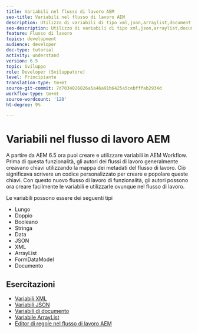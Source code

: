 ```yaml
---
title: Variabili nel flusso di lavoro AEM
seo-title: Variabili nel flusso di lavoro AEM
description: Utilizzo di variabili di tipo xml,json,arraylist,document nel flusso di lavoro aem
seo-description: Utilizzo di variabili di tipo xml,json,arraylist,document nel flusso di lavoro aem
feature: Flusso di lavoro
topics: development
audience: developer
doc-type: tutorial
activity: understand
version: 6.5
topic: Sviluppo
role: Developer (Sviluppatore)
level: Principiante
translation-type: tm+mt
source-git-commit: 7d7034026826a5a46a91b6425a5cebfffab2934d
workflow-type: tm+mt
source-wordcount: '128'
ht-degree: 9%

---
```



# Variabili nel flusso di lavoro AEM

A partire da AEM 6.5 ora puoi creare e utilizzare variabili in AEM Workflow. Prima di questa funzionalità, gli autori dei flussi di lavoro generalmente creavano chiavi utilizzando la mappa dei metadati del flusso di lavoro. Ciò significava scrivere un codice personalizzato per creare e popolare queste chiavi. Con questo nuovo flusso di lavoro di funzionalità, gli autori possono ora creare facilmente le variabili e utilizzarle ovunque nel flusso di lavoro.

Le variabili possono essere dei seguenti tipi

* Lungo
* Doppio
* Booleano
* Stringa
* Data
* JSON
* XML
* ArrayList
* FormDataModel
* Documento

## Esercitazioni

* [Variabili XML](part1.md)
* [Variabili JSON](part2.md)
* [Variabili di documento](part3.md)
* [Variabile ArrayList](part4.md)
* [Editor di regole nel flusso di lavoro AEM](part5.md)
